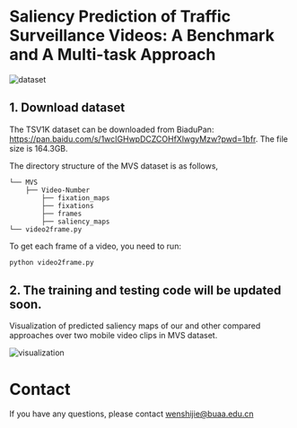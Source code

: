 # Saliency Prediction of Traffic Surveillance Videos: A Benchmark and A Multi-task Approach
![dataset](https://github.com/giteec/TSV1K/blob/2136c44a9e8aa34b196834a7fc5f402827efce14/dataset.png)



## 1. Download dataset
The TSV1K dataset can be downloaded from BiaduPan: https://pan.baidu.com/s/1wcIGHwpDCZCOHfXlwgyMzw?pwd=1bfr. The file size is 164.3GB.

The directory structure of the MVS dataset is as follows, 
```
└── MVS  
    ├── Video-Number  
        ├── fixation_maps
        ├── fixations
        ├── frames
        ├── saliency_maps
└── video2frame.py
```
To get each frame of a video, you need to run:
```bash
python video2frame.py 
```

## 2. The training and testing code will be updated soon.

Visualization of predicted saliency maps of our and other compared approaches over two mobile video clips in MVS dataset.

![visualization](https://github.com/wenshijie110/MVFormer/assets/54231028/6ade5405-8148-4bfa-a7f9-2d66fb35e6fd)

# Contact 
If you have any questions, please contact wenshijie@buaa.edu.cn
